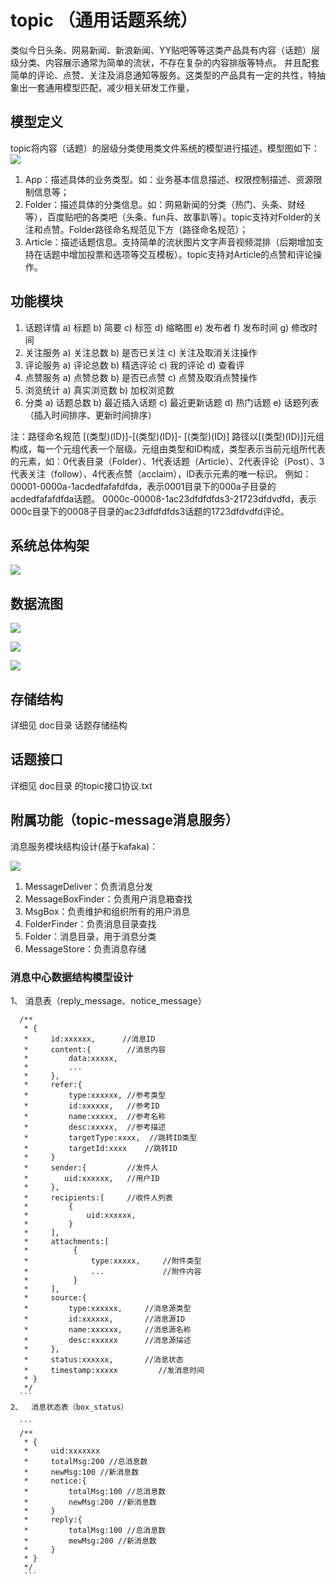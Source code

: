 # topic （通用话题系统）

类似今日头条、网易新闻、新浪新闻、YY贴吧等等这类产品具有内容（话题）层级分类、内容展示通常为简单的流状，不存在复杂的内容排版等特点。
并且配套简单的评论、点赞、关注及消息通知等服务。这类型的产品具有一定的共性，特抽象出一套通用模型匹配，减少相关研发工作量，

##  模型定义

topic将内容（话题）的层级分类使用类文件系统的模型进行描述，模型图如下：
![](https://github.com/BenHaiXiao/topic/tree/master/doc/design/1.jpg)

1. App：描述具体的业务类型。如：业务基本信息描述、权限控制描述、资源限制信息等；
2. Folder：描述具体的分类信息。如：网易新闻的分类（热门、头条、财经等），百度贴吧的各类吧（头条、fun兵、故事趴等）。topic支持对Folder的关注和点赞。Folder路径命名规范见下方（路径命名规范）；
3. Article：描述话题信息。支持简单的流状图片文字声音视频混排（后期增加支持在话题中增加投票和选项等交互模板）。topic支持对Article的点赞和评论操作。

## 功能模块

1.	话题详情
a)	标题
b)	简要
c)	标签
d)	缩略图
e)	发布者
f)	发布时间
g)	修改时间
2.	关注服务
a)	关注总数
b)	是否已关注
c)	关注及取消关注操作
3.	评论服务
a)	评论总数
b)	精选评论
c)	我的评论
d)	查看评
4.	点赞服务
a)	点赞总数
b)	是否已点赞
c)	点赞及取消点赞操作
5.	浏览统计
a)	真实浏览数
b)	加权浏览数
6.	分类
a)	话题总数
b)	最近插入话题
c)	最近更新话题
d)	热门话题
e)	话题列表（插入时间排序、更新时间排序）


注：路径命名规范
[(类型)(ID)]-[(类型)(ID)]- [(类型)(ID)]
	路径以[(类型)(ID)]]元组构成，每一个元组代表一个层级。元组由类型和ID构成，类型表示当前元组所代表的元素，如：0代表目录（Folder）、1代表话题（Article）、2代表评论（Post）、3代表关注（follow）、4代表点赞（acclaim），ID表示元素的唯一标识。
例如：
00001-0000a-1acdedfafafdfda，表示0001目录下的000a子目录的acdedfafafdfda话题。
0000c-00008-1ac23dfdfdfds3-21723dfdvdfd，表示000c目录下的0008子目录的ac23dfdfdfds3话题的1723dfdvdfd评论。

## 系统总体构架

![](https://github.com/BenHaiXiao/topic/tree/master/doc/design/design.jpg)
## 数据流图

![](https://github.com/BenHaiXiao/topic/tree/master/doc/data-flow/query.jpg)

![](https://github.com/BenHaiXiao/topic/tree/master/doc/data-flow/insert.jpg)

![](https://github.com/BenHaiXiao/topic/tree/master/doc/data-flow/delete.jpg)


## 存储结构
详细见 doc目录 话题存储结构


##  话题接口

详细见 doc目录 的topic接口协议.txt

##  附属功能（topic-message消息服务）

消息服务模块结构设计(基于kafaka)：

![](https://github.com/BenHaiXiao/topic/tree/master/doc/message/message.jpg)

1. MessageDeliver：负责消息分发
2. MessageBoxFinder：负责用户消息箱查找
3. MsgBox：负责维护和组织所有的用户消息
4. FolderFinder：负责消息目录查找
5. Folder：消息目录，用于消息分类
6. MessageStore：负责消息存储


### 消息中心数据结构模型设计

1、	消息表（reply_message、notice_message）
 
  ``` 
    /**
     * {
     *     id:xxxxxx,      //消息ID
     *     content:{        //消息内容
     *         data:xxxxx,
     *         ...
     *     },
     *     refer:{
     *         type:xxxxxx, //参考类型
     *         id:xxxxxx,   //参考ID
     *         name:xxxxx,  //参考名称
     *         desc:xxxxx,  //参考描述
     *         targetType:xxxx,  //跳转ID类型
     *         targetId:xxxx    //跳转ID
     *     }
     *     sender:{         //发件人
     *        uid:xxxxxx,   //用户ID
     *     },
     *     recipients:[     //收件人列表
     *         {
     *             uid:xxxxxx,
     *         }
     *     ],
     *     attachments:[
     *          {
     *              type:xxxxx,     //附件类型
     *              ...             //附件内容
     *          }
     *     ],
     *     source:{
     *         type:xxxxxx,     //消息源类型
     *         id:xxxxxx,       //消息源ID
     *         name:xxxxxx,     //消息源名称
     *         desc:xxxxxx      //消息源描述
     *     },
     *     status:xxxxxx,       //消息状态
     *     timestamp:xxxxx         //发消息时间
     * }
     */
    ```
2、	消息状态表（box_status）

    ```
    /**
     * {
     *     uid:xxxxxxx
     *     totalMsg:200	//总消息数
     *     newMsg:100 //新消息数
     *     notice:{
     *         totalMsg:100 //总消息数
     *         newMsg:200 //新消息数
     *     }
     *     reply:{
     *         totalMsg:100 //总消息数
     *         mewMsg:200 //新消息数
     *     }
     * }
     */
     ``` 


